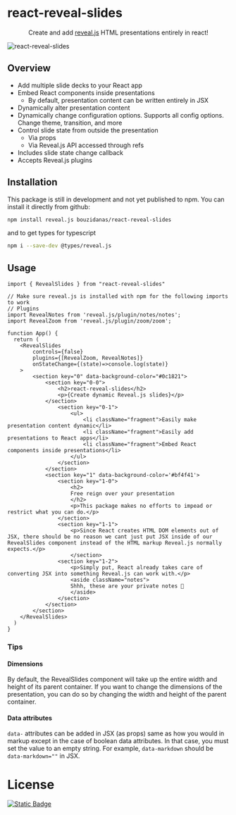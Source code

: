 # react-reveal-slides

<p align="center">
  Create and add <a href="https://revealjs.com/">reveal.js</a> HTML presentations entirely in react!
</p>

![react-reveal-slides](https://github.com/bouzidanas/react-reveal-slides/assets/25779130/2005785d-8108-4e1f-a87d-d042965c9414)

## Overview
- Add multiple slide decks to your React app
- Embed React components inside presentations
  - By default, presentation content can be written entirely in JSX
- Dynamically alter presentation content
- Dynamically change configuration options. Supports all config options. Change theme, transition, and more
- Control slide state from outside the presentation
  - Via props
  - Via Reveal.js API accessed through refs
- Includes slide state change callback
- Accepts Reveal.js plugins

## Installation

This package is still in development and not yet published to npm. You can install it directly from github:

```bash
npm install reveal.js bouzidanas/react-reveal-slides 
```
and to get types for typescript
```bash
npm i --save-dev @types/reveal.js
```

## Usage
  
  ```tsx
  import { RevealSlides } from "react-reveal-slides"

  // Make sure reveal.js is installed with npm for the following imports to work
  // Plugins
  import RevealNotes from 'reveal.js/plugin/notes/notes';
  import RevealZoom from 'reveal.js/plugin/zoom/zoom';

  function App() {
    return (
      <RevealSlides 
          controls={false} 
          plugins={[RevealZoom, RevealNotes]}
          onStateChange={(state)=>console.log(state)} 
      >
          <section key="0" data-background-color="#0c1821">
              <section key="0-0">
                  <h2>react-reveal-slides</h2>
                  <p>{Create dynamic Reveal.js slides}</p>
              </section>
                  <section key="0-1">
                      <ul>
                          <li className="fragment">Easily make presentation content dynamic</li>
                          <li className="fragment">Easily add presentations to React apps</li>
                          <li className="fragment">Embed React components inside presentations</li>
                      </ul>
                  </section>
              </section>
              <section key="1" data-background-color='#bf4f41'>
                  <section key="1-0">
                      <h2> 
                      Free reign over your presentation
                      </h2>
                      <p>This package makes no efforts to impead or restrict what you can do.</p>
                  </section>
                  <section key="1-1">
                      <p>Since React creates HTML DOM elements out of JSX, there should be no reason we cant just put JSX inside of our RevealSlides component instead of the HTML markup Reveal.js normally expects.</p>
                      </section>
                  <section key="1-2">  
                      <p>Simply put, React already takes care of converting JSX into something Reveal.js can work with.</p>
                      <aside className="notes">
                      Shhh, these are your private notes 📝
                      </aside>
                  </section>
              </section>
          </section>
      </RevealSlides>
    )
  }
```

### Tips

#### Dimensions
By default, the RevealSlides component will take up the entire width and height of its parent container. If you want to change the dimensions of the presentation, you can do so by changing the width and height of the parent container. 

#### Data attributes
`data-` attributes can be added in JSX (as props) same as how you would in markup except in the case of boolean data attributes. In that case, you must set the value to an empty string. For example, `data-markdown` should be `data-markdown=""` in JSX.

# License
[![Static Badge](https://img.shields.io/badge/License-MIT-415a77?style=for-the-badge)](https://github.com/bouzidanas/react-reveal-slides/blob/master/LICENSE)
